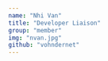 ```yaml
---
name: "Nhi Van"
title: "Developer Liaison"
group: "member"
img: "nvan.jpg"
github: "vohndernet"
---
```


